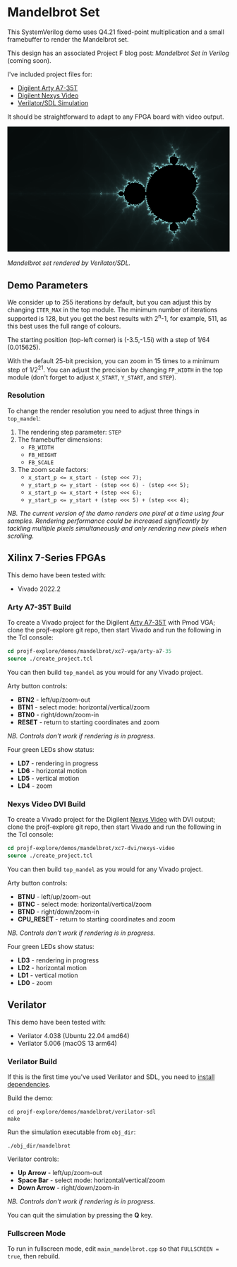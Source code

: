 # Mandelbrot Set

This SystemVerilog demo uses Q4.21 fixed-point multiplication and a small framebuffer to render the Mandelbrot set.

This design has an associated Project F blog post: _Mandelbrot Set in Verilog_ (coming soon).

I've included project files for:

* [Digilent Arty A7-35T](#arty-a7-35t-build)
* [Digilent Nexys Video](#nexys-video-dvi-build)
* [Verilator/SDL Simulation](#verilator-build)

It should be straightforward to adapt to any FPGA board with video output.

![](../../doc/img/sea-of-chaos.png?raw=true "")

_Mandelbrot set rendered by Verilator/SDL._

## Demo Parameters

We consider up to 255 iterations by default, but you can adjust this by changing `ITER_MAX` in the top module. The minimum number of iterations supported is 128, but you get the best results with 2<sup>n</sup>-1, for example, 511, as this best uses the full range of colours.

The starting position (top-left corner) is (-3.5,-1.5i) with a step of 1/64 (0.015625).

With the default 25-bit precision, you can zoom in 15 times to a minimum step of 1/2<sup>21</sup>. You can adjust the precision by changing `FP_WIDTH` in the top module (don't forget to adjust `X_START`, `Y_START`, and `STEP`).

### Resolution

To change the render resolution you need to adjust three things in `top_mandel`:

1. The rendering step parameter: `STEP`
2. The framebuffer dimensions:
    - `FB_WIDTH`
    - `FB_HEIGHT`
    - `FB_SCALE`
3. The zoom scale factors:
    - `x_start_p <= x_start - (step <<< 7);`
    - `y_start_p <= y_start - (step <<< 6) - (step <<< 5);`
    - `x_start_p <= x_start + (step <<< 6);`
    - `y_start_p <= y_start + (step <<< 5) + (step <<< 4);`

_NB. The current version of the demo renders one pixel at a time using four samples. Rendering performance could be increased significantly by tackling multiple pixels simultaneously and only rendering new pixels when scrolling._

## Xilinx 7-Series FPGAs

This demo have been tested with:

* Vivado 2022.2

### Arty A7-35T Build

To create a Vivado project for the Digilent [Arty A7-35T](https://reference.digilentinc.com/reference/programmable-logic/arty-a7/reference-manual) with Pmod VGA; clone the projf-explore git repo, then start Vivado and run the following in the Tcl console:

```tcl
cd projf-explore/demos/mandelbrot/xc7-vga/arty-a7-35
source ./create_project.tcl
```

You can then build `top_mandel` as you would for any Vivado project.

Arty button controls:

* **BTN2** - left/up/zoom-out
* **BTN1** - select mode: horizontal/vertical/zoom
* **BTN0** - right/down/zoom-in
* **RESET** - return to starting coordinates and zoom

_NB. Controls don't work if rendering is in progress._

Four green LEDs show status:

* **LD7** - rendering in progress
* **LD6** - horizontal motion
* **LD5** - vertical motion
* **LD4** - zoom

### Nexys Video DVI Build

To create a Vivado project for the Digilent [Nexys Video](https://reference.digilentinc.com/reference/programmable-logic/nexys-video/reference-manual) with DVI output; clone the projf-explore git repo, then start Vivado and run the following in the Tcl console:

```tcl
cd projf-explore/demos/mandelbrot/xc7-dvi/nexys-video
source ./create_project.tcl
```

You can then build `top_mandel` as you would for any Vivado project.

Arty button controls:

* **BTNU** - left/up/zoom-out
* **BTNC** - select mode: horizontal/vertical/zoom
* **BTND** - right/down/zoom-in
* **CPU_RESET** - return to starting coordinates and zoom

_NB. Controls don't work if rendering is in progress._

Four green LEDs show status:

* **LD3** - rendering in progress
* **LD2** - horizontal motion
* **LD1** - vertical motion
* **LD0** - zoom

## Verilator

This demo have been tested with:

* Verilator 4.038 (Ubuntu 22.04 amd64)
* Verilator 5.006 (macOS 13 arm64)

### Verilator Build

If this is the first time you've used Verilator and SDL, you need to [install dependencies](https://projectf.io/posts/verilog-sim-verilator-sdl/#installing-dependencies).

Build the demo:

```shell
cd projf-explore/demos/mandelbrot/verilator-sdl
make
```

Run the simulation executable from `obj_dir`:

```shell
./obj_dir/mandelbrot
```

Verilator controls:

* **Up Arrow** - left/up/zoom-out
* **Space Bar** - select mode: horizontal/vertical/zoom
* **Down Arrow** - right/down/zoom-in

_NB. Controls don't work if rendering is in progress._

You can quit the simulation by pressing the **Q** key.

### Fullscreen Mode

To run in fullscreen mode, edit `main_mandelbrot.cpp` so that `FULLSCREEN = true`, then rebuild.
